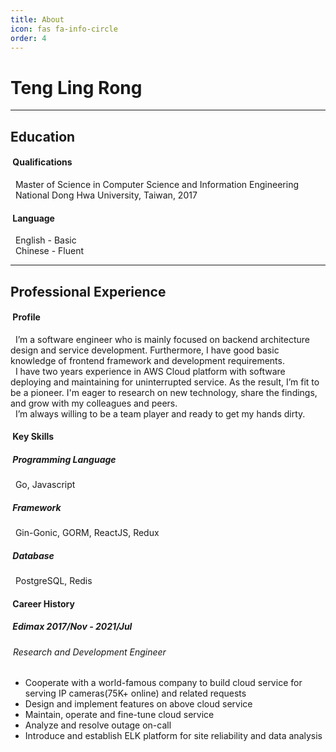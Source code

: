 ```yaml
---
title: About
icon: fas fa-info-circle
order: 4
---
```


# Teng Ling Rong
---
## Education
#### &nbsp;Qualifications
&nbsp;&nbsp;Master of Science in Computer Science and Information Engineering  
&nbsp;&nbsp;National Dong Hwa University, Taiwan, 2017
#### &nbsp;Language
&nbsp;&nbsp;English - Basic  
&nbsp;&nbsp;Chinese - Fluent

---
## Professional Experience
#### &nbsp;Profile
&nbsp; I’m a software engineer who is mainly focused on backend architecture design and service development. Furthermore, I have good basic knowledge of frontend framework and development requirements.  
&nbsp; I have two years experience in AWS Cloud platform with software deploying and maintaining for uninterrupted service. As the result, I’m fit to be a pioneer. I'm eager to research on new technology, share the findings, and grow with my colleagues and peers.  
&nbsp; I’m always willing to be a team player and ready to get my hands dirty.
#### &nbsp;Key Skills
##### &nbsp;Programming Language
&nbsp;&nbsp;Go, Javascript
##### &nbsp;Framework
&nbsp;&nbsp;Gin-Gonic, GORM, ReactJS, Redux
##### &nbsp;Database
&nbsp;&nbsp;PostgreSQL, Redis
#### &nbsp;Career History

##### &nbsp;Edimax 2017/Nov - 2021/Jul
###### &nbsp;Research and Development Engineer
* Cooperate with a world-famous company to build cloud service for serving IP cameras(75K+ online) and related requests
* Design and implement features on above cloud service
* Maintain, operate and fine-tune cloud service
* Analyze and resolve outage on-call
* Introduce and establish ELK platform for site reliability and data analysis